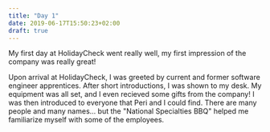 ```yaml
---
title: "Day 1"
date: 2019-06-17T15:50:23+02:00
draft: true
---
```

My first day at HolidayCheck went really well, my first impression of the company was really great!

Upon arrival at HolidayCheck, I was greeted by current and former software engineer apprentices. After short introductions, I was shown to my desk. My equipment was all set, and I even recieved some gifts from the company! I was then introduced to everyone that Peri and I could find. There are many people and many names... but the "National Specialties BBQ" helped me familiarize myself with some of the employees.